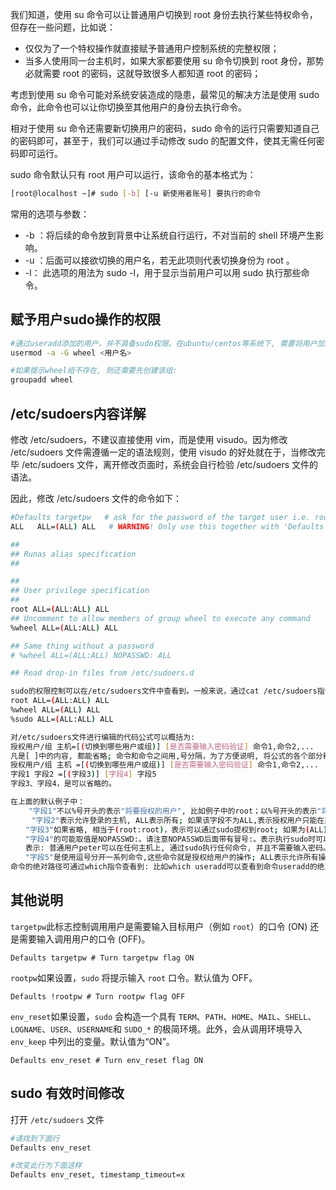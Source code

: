 

我们知道，使用 su 命令可以让普通用户切换到 root 身份去执行某些特权命令，但存在一些问题，比如说：

- 仅仅为了一个特权操作就直接赋予普通用户控制系统的完整权限；
- 当多人使用同一台主机时，如果大家都要使用 su 命令切换到 root 身份，那势必就需要 root 的密码，这就导致很多人都知道 root 的密码；

考虑到使用 su 命令可能对系统安装造成的隐患，最常见的解决方法是使用 sudo 命令，此命令也可以让你切换至其他用户的身份去执行命令。

相对于使用 su 命令还需要新切换用户的密码，sudo 命令的运行只需要知道自己的密码即可，甚至于，我们可以通过手动修改 sudo 的配置文件，使其无需任何密码即可运行。

sudo 命令默认只有 root 用户可以运行，该命令的基本格式为：

```bash
[root@localhost ~]# sudo [-b] [-u 新使用者账号] 要执行的命令
```

常用的选项与参数： 

- -b  ：将后续的命令放到背景中让系统自行运行，不对当前的 shell 环境产生影响。
- -u  ：后面可以接欲切换的用户名，若无此项则代表切换身份为 root 。
- -l： 此选项的用法为 sudo -l，用于显示当前用户可以用 sudo 执行那些命令。

## 赋予用户sudo操作的权限

```bash
#通过useradd添加的用户，并不具备sudo权限。在ubuntu/centos等系统下, 需要将用户加入admin组或者wheel组或者sudo组。以root用户身份执行如下命令, 将用户加入wheel/admin/sudo组:
usermod -a -G wheel <用户名>

#如果提示wheel组不存在, 则还需要先创建该组:
groupadd wheel
```

## /etc/sudoers内容详解

修改 /etc/sudoers，不建议直接使用 vim，而是使用 visudo。因为修改 /etc/sudoers  文件需遵循一定的语法规则，使用 visudo 的好处就在于，当修改完毕 /etc/sudoers 文件，离开修改页面时，系统会自行检验  /etc/sudoers 文件的语法。

因此，修改 /etc/sudoers 文件的命令如下：

```bash
#Defaults targetpw   # ask for the password of the target user i.e. root
ALL   ALL=(ALL) ALL   # WARNING! Only use this together with 'Defaults targetpw'!

##
## Runas alias specification
##

##
## User privilege specification
##
root ALL=(ALL:ALL) ALL
## Uncomment to allow members of group wheel to execute any command
%wheel ALL=(ALL:ALL) ALL

## Same thing without a password
# %wheel ALL=(ALL:ALL) NOPASSWD: ALL

## Read drop-in files from /etc/sudoers.d

```

```bash
sudo的权限控制可以在/etc/sudoers文件中查看到。一般来说，通过cat /etc/sudoers指令来查看该文件, 会看到如下几行代码:
root ALL=(ALL:ALL) ALL
%wheel ALL=(ALL) ALL
%sudo ALL=(ALL:ALL) ALL

对/etc/sudoers文件进行编辑的代码公式可以概括为:
授权用户/组 主机=[(切换到哪些用户或组)] [是否需要输入密码验证] 命令1,命令2,...
凡是[ ]中的内容, 都能省略; 命令和命令之间用,号分隔，为了方便说明, 将公式的各个部分称呼为字段1 - 字段5:
授权用户/组 主机 =[(切换到哪些用户或组)] [是否需要输入密码验证] 命令1,命令2,...
字段1 字段2 =[(字段3)] [字段4] 字段5
字段3、字段4，是可以省略的。

在上面的默认例子中：
	"字段1"不以%号开头的表示"将要授权的用户", 比如例子中的root；以%号开头的表示"将要授权的组", 比如例子中的%wheel组 和 %sudo组。
　	"字段2"表示允许登录的主机, ALL表示所有; 如果该字段不为ALL,表示授权用户只能在某些机器上登录本服务器来执行sudo命令. 比如:jack mycomputer=/usr/sbin/reboot,/usr/sbin/shutdown 表示: 普通用户jack在主机(或主机组)mycomputer上, 可以通过sudo执行reboot和shutdown两个命令。"字段3"和"字段4"省略。
　　"字段3"如果省略, 相当于(root:root)，表示可以通过sudo提权到root; 如果为(ALL)或者(ALL:ALL), 表示能够提权到(任意用户:任意用户组)。请注意，"字段3"如果没省略,必须使用( )双括号包含起来。这样才能区分是省略了"字段3"还是省略了"字段4"。
　　"字段4"的可能取值是NOPASSWD:。请注意NOPASSWD后面带有冒号:。表示执行sudo时可以不需要输入密码。比如:lucy ALL=(ALL) NOPASSWD: /bin/useradd表示: 普通用户lucy可以在任何主机上, 通过sudo执行/bin/useradd命令, 并且不需要输入密码.又比如:peter ALL=(ALL) NOPASSWD: ALL
　　表示: 普通用户peter可以在任何主机上, 通过sudo执行任何命令, 并且不需要输入密码。
　　"字段5"是使用逗号分开一系列命令,这些命令就是授权给用户的操作; ALL表示允许所有操作。命令都是使用绝对路径, 这是为了避免目录下有同名命令被执行，从而造成安全隐患。如果你将授权写成如下安全性欠妥的格式:lucy ALL=(ALL) chown,chmod,useradd那么用户就有可能创建一个他自己的程序, 也命名为userad, 然后放在它的本地路径中, 如此一来他就能够使用root来执行这个"名为useradd的程序"。这是相当危险的!
命令的绝对路径可通过which指令查看到: 比如which useradd可以查看到命令useradd的绝对路径: /usr/sbin/useradd
```

## 其他说明

​`targetpw`​此标志控制调用用户是需要输入目标用户（例如 `root`​）的口令 (ON) 还是需要输入调用用户的口令 (OFF)。

```
Defaults targetpw # Turn targetpw flag ON
```

​`rootpw`​如果设置，`sudo`​ 将提示输入 `root`​ 口令。默认值为 OFF。

```
Defaults !rootpw # Turn rootpw flag OFF
```

​`env_reset`​如果设置，`sudo`​ 会构造一个具有 `TERM`​、`PATH`​、`HOME`​、`MAIL`​、`SHELL`​、`LOGNAME`​、`USER`​、`USERNAME`​ 和 `SUDO_*`​ 的极简环境。此外，会从调用环境导入 `env_keep`​ 中列出的变量。默认值为“ON”。

```
Defaults env_reset # Turn env_reset flag ON
```

## sudo 有效时间修改

打开 `/etc/sudoers`​ 文件

```bash
#请找到下面行
Defaults env_reset

#改变此行为下面这样
Defaults env_reset, timestamp_timeout=x
```

‍
